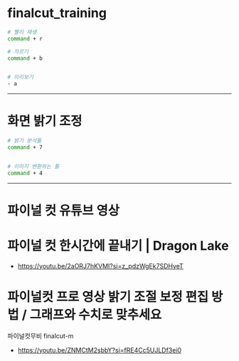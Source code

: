 # finalcut_training



```bash
# 빨리 재생
command + r

# 자르기
command + b


# 미리보기
- a
```

<hr />

# 화면 밝기 조정

```bash
# 밝기 분석툴
command + 7


# 이미지 변환하는 툴
command + 4
```

<hr />

# 파이널 컷 유튜브 영상

# 파이널 컷 한시간에 끝내기 | Dragon Lake
- https://youtu.be/2aORJ7hKVMI?si=z_pdzWgEk7SDHyeT

#  파이널컷 프로 영상 밝기 조절 보정 편집 방법 / 그래프와 수치로 맞추세요
파이널컷무비 finalcut-m
- https://youtu.be/ZNMCtM2sbbY?si=fRE4Cc5UJLDf3ei0
